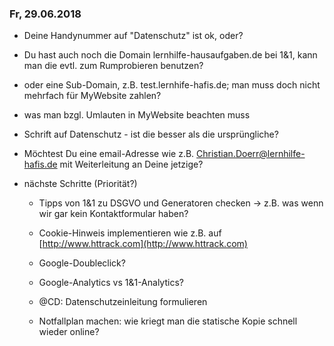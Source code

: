 ### Fr, 29.06.2018 ###
- Deine Handynummer auf "Datenschutz" ist ok, oder?

- Du hast auch noch die Domain lernhilfe-hausaufgaben.de bei 1&1,
  kann man die evtl. zum Rumprobieren benutzen?

- oder eine Sub-Domain, z.B. test.lernhife-hafis.de;
  man muss doch nicht mehrfach für MyWebsite zahlen?

- was man bzgl. Umlauten in MyWebsite beachten muss

- Schrift auf Datenschutz - ist die besser als die ursprüngliche?

- Möchtest Du eine email-Adresse
  wie z.B. Christian.Doerr@lernhilfe-hafis.de
  mit Weiterleitung an Deine jetzige?

- nächste Schritte (Priorität?)
  * Tipps von 1&1 zu DSGVO und Generatoren checken
    -> z.B. was wenn wir gar kein Kontaktformular haben?

  * Cookie-Hinweis implementieren wie z.B. auf [http://www.httrack.com](http://www.httrack.com)

  * Google-Doubleclick?

  * Google-Analytics vs 1&1-Analytics?

  * @CD: Datenschutzeinleitung formulieren

  * Notfallplan machen: wie kriegt man die 
    statische Kopie schnell wieder online?
